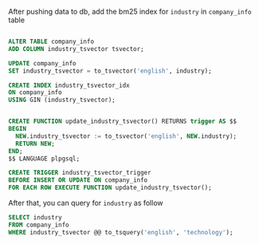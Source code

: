 After pushing data to db, add the bm25 index for `industry` in `company_info` table

```sql

ALTER TABLE company_info
ADD COLUMN industry_tsvector tsvector;

UPDATE company_info
SET industry_tsvector = to_tsvector('english', industry);

CREATE INDEX industry_tsvector_idx
ON company_info
USING GIN (industry_tsvector);


CREATE FUNCTION update_industry_tsvector() RETURNS trigger AS $$
BEGIN
  NEW.industry_tsvector := to_tsvector('english', NEW.industry);
  RETURN NEW;
END;
$$ LANGUAGE plpgsql;

CREATE TRIGGER industry_tsvector_trigger
BEFORE INSERT OR UPDATE ON company_info
FOR EACH ROW EXECUTE FUNCTION update_industry_tsvector();

```

After that, you can query for `industry` as follow

```sql
SELECT industry
FROM company_info
WHERE industry_tsvector @@ to_tsquery('english', 'technology');
```